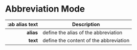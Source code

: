 # Abbreviation Mode

| :ab alias text | Description	|
| -----------------: | ------------- |
| **alias** | define the alias of the abbreviation |
| **text** | define the content of the abbreviation |
